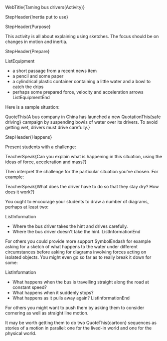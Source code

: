 WebTitle{Taming bus drivers(Activity)}

StepHeader{Inertia put to use}

StepHeader{Purpose}

This activity is all about explaining using sketches. The focus should be on changes in motion and inertia.

StepHeader{Prepare}

ListEquipment
- a short passage from a recent news item
- a pencil and some paper
- a cylindrical plastic container containing a little water and a bowl to catch the drips
- perhaps some prepared force, velocity and acceleration arrows
ListEquipmentEnd

Here is a sample situation:

QuoteThis{A bus company in China has launched a new QuotationThis{safe driving} campaign by suspending bowls of water over its drivers. To avoid getting wet, drivers must drive carefully.}

StepHeader{Happens}

Present students with a challenge:

TeacherSpeak{Can you explain what is happening in this situation, using the ideas of force, acceleration and mass?}

Then interpret the challenge for the particular situation you've chosen. For example:

TeacherSpeak{What does the driver have to do so that they stay dry? How does it work?}

You ought to encourage your students to draw a number of diagrams, perhaps at least two:

ListInformation
- Where the bus driver takes the hint and drives carefully.
- Where the bus driver doesn't take the hint.
ListInformationEnd

For others you could provide more support SymbolEndash for example asking for a sketch of what happens to the water under different circumstances before  asking for diagrams involving forces acting on isolated objects. You might even go so far as to really break it down for some:

ListInformation
- What happens when the bus is travelling straight along  the road at constant speed?
- What happens when it suddenly stops?
- What happens as it pulls away again?
ListInformationEnd

For others you might want to push them by asking them to consider cornering as well as straight line motion.

It may be worth getting them to do two QuoteThis{cartoon} sequences as stories of a motion in parallel: one for the lived-in world and one for the physical world.

